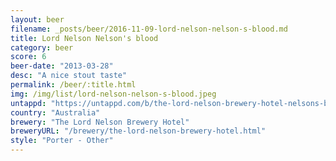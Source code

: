 ```yaml
---
layout: beer
filename: _posts/beer/2016-11-09-lord-nelson-nelson-s-blood.md
title: Lord Nelson Nelson's blood
category: beer
score: 6
beer-date: "2013-03-28"
desc: "A nice stout taste"
permalink: /beer/:title.html
img: /img/list/lord-nelson-nelson-s-blood.jpeg
untappd: "https://untappd.com/b/the-lord-nelson-brewery-hotel-nelsons-blood/43694"
country: "Australia"
brewery: "The Lord Nelson Brewery Hotel"
breweryURL: "/brewery/the-lord-nelson-brewery-hotel.html"
style: "Porter - Other"
---
```

